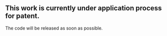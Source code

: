## This work is currently under application process for patent. 

The code will be released as soon as possible.
